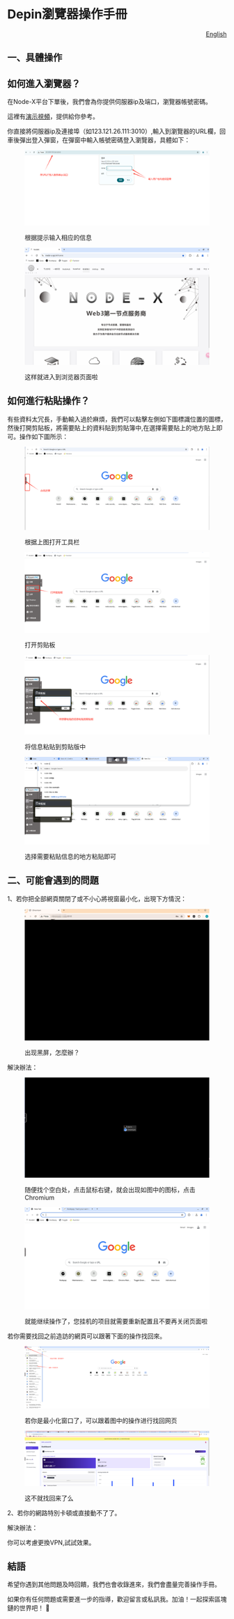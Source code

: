 # Depin瀏覽器操作手冊

<p align="right"><a href="https://docs.node-x.xyz/en/product-manual/one-click-deployment/depin-dedicated-browser-2.0/depin-browser-user-manual">English</a></p>

## 一、具體操作

## 如何進入瀏覽器？

在Node-X平台下單後，我們會為你提供伺服器ip及端口，瀏覽器帳號密碼。

這裡有[演示視頻](https://www.youtube.com/watch?v=nsNJt2drGbg)，提供給你參考。

你直接將伺服器ip及連接埠（如123.121.26.111:3010）,輸入到瀏覽器的URL欄，回車後彈出登入彈窗，在彈窗中輸入帳號密碼登入瀏覽器，具體如下：

<figure><img src="../../../../.gitbook/assets/微信图片_20241105144223.png" alt=""><figcaption><p>根据提示输入相应的信息</p></figcaption></figure>

<figure><img src="../../../../.gitbook/assets/微信图片_20241107113606.png" alt=""><figcaption><p>这样就进入到浏览器页面啦</p></figcaption></figure>

## 如何進行粘貼操作？

有些資料太冗長，手動輸入過於麻煩，我們可以點擊左側如下圖標識位置的圖標，然後打開剪貼板，將需要貼上的資料貼到剪貼簿中,在選擇需要貼上的地方貼上即可。操作如下圖所示：

<figure><img src="../../../../.gitbook/assets/微信图片_20241107162751.png" alt=""><figcaption><p>根据上图打开工具栏</p></figcaption></figure>

<figure><img src="../../../../.gitbook/assets/微信图片_20241107162819.png" alt=""><figcaption><p>打开剪贴板</p></figcaption></figure>

<figure><img src="../../../../.gitbook/assets/微信图片_20241107162824.png" alt=""><figcaption><p>将信息粘贴到剪贴版中</p></figcaption></figure>

<figure><img src="../../../../.gitbook/assets/微信图片_20241107162827.png" alt=""><figcaption><p>选择需要粘贴信息的地方粘贴即可</p></figcaption></figure>



## 二、可能會遇到的問題

1、若你把全部網頁關閉了或不小心將視窗最小化，出現下方情況：

<figure><img src="../../../../.gitbook/assets/微信图片_20241107112858.png" alt=""><figcaption><p>出现黑屏，怎麼辦？</p></figcaption></figure>

解決辦法：

<figure><img src="../../../../.gitbook/assets/微信图片_20241107112909.png" alt=""><figcaption><p>随便找个空白处，点击鼠标右键，就会出现如图中的图标，点击Chromium</p></figcaption></figure>

<figure><img src="../../../../.gitbook/assets/微信图片_20241107112913.png" alt=""><figcaption><p>就能继续操作了，您挂机的项目就需要重新配置且不要再关闭页面啦</p></figcaption></figure>

若你需要找回之前造訪的網頁可以跟著下面的操作找回來。

<figure><img src="../../../../.gitbook/assets/微信图片_20241109105456.png" alt=""><figcaption><p>若你是最小化窗口了，可以跟着图中的操作进行找回网页</p></figcaption></figure>

<figure><img src="../../../../.gitbook/assets/微信图片_20241109105508.png" alt=""><figcaption><p>这不就找回来了么</p></figcaption></figure>

2、若你的網路特別卡頓或直接動不了了。

解決辦法：

你可以考慮更換VPN,試試效果。



## **結語**

希望你遇到其他問題及時回饋，我們也會收錄進來，我們會盡量完善操作手冊。

如果你有任何問題或需要進一步的指導，歡迎留言或私訊我。加油！一起探索區塊鏈的世界吧！ 🚀
